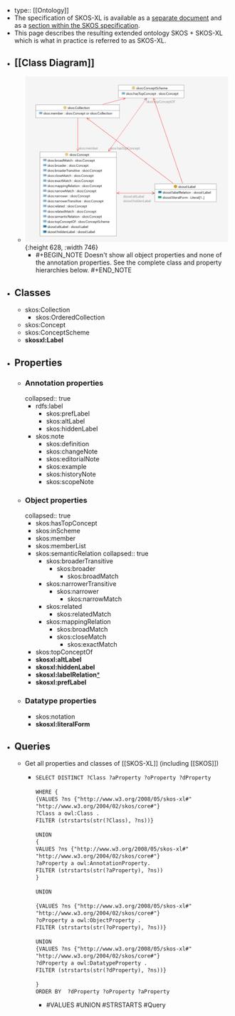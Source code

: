 - type:: [[Ontology]]
- The specification of SKOS-XL is available as a [separate document](https://www.w3.org/TR/skos-reference/skos-xl.html) and as a [section within the SKOS specification](https://www.w3.org/TR/skos-reference/#xl).
- This page describes the resulting extended ontology SKOS + SKOS-XL which is what in practice is referred to as SKOS-XL.
- ## [[Class Diagram]]
	- ![image.png](../assets/SKOS-XLdiagram.png){:height 628, :width 746}
		- #+BEGIN_NOTE
		  Doesn't show all object properties and none of the annotation properties. See the complete class and property hierarchies below.
		  #+END_NOTE
- ## Classes
	- skos:Collection
		- skos:OrderedCollection
	- skos:Concept
	- skos:ConceptScheme
	- **skosxl:Label**
- ## Properties
	- ### Annotation properties
	  collapsed:: true
		- rdfs:label
			- skos:prefLabel
			- skos:altLabel
			- skos:hiddenLabel
		- skos:note
			- skos:definition
			- skos:changeNote
			- skos:editorialNote
			- skos:example
			- skos:historyNote
			- skos:scopeNote
	- ### Object properties
	  collapsed:: true
		- skos:hasTopConcept
		- skos:inScheme
		- skos:member
		- skos:memberList
		- skos:semanticRelation
		  collapsed:: true
			- skos:broaderTransitive
				- skos:broader
					- skos:broadMatch
			- skos:narrowerTransitive
				- skos:narrower
					- skos:narrowMatch
			- skos:related
				- skos:relatedMatch
			- skos:mappingRelation
				- skos:broadMatch
				- skos:closeMatch
					- skos:exactMatch
		- skos:topConceptOf
		- **skosxl:altLabel**
		- **skosxl:hiddenLabel**
		- **skosxl:labelRelation**[*](https://www.w3.org/TR/skos-reference/#xl-label-relations)
		- **skosxl:prefLabel**
	- ### Datatype properties
		- skos:notation
		- **skosxl:literalForm**
- ## Queries
	- Get all properties and classes of [[SKOS-XL]] (including [[SKOS]])
		- ```sparql
		  SELECT DISTINCT ?Class ?aProperty ?oProperty ?dProperty
		  
		  WHERE {
		  {VALUES ?ns {"http://www.w3.org/2008/05/skos-xl#" "http://www.w3.org/2004/02/skos/core#"}
		  ?Class a owl:Class .
		  FILTER (strstarts(str(?Class), ?ns))}
		  
		  UNION
		  {
		  VALUES ?ns {"http://www.w3.org/2008/05/skos-xl#" "http://www.w3.org/2004/02/skos/core#"}
		  ?aProperty a owl:AnnotationProperty.
		  FILTER (strstarts(str(?aProperty), ?ns))
		  }
		    
		  UNION
		  
		  {VALUES ?ns {"http://www.w3.org/2008/05/skos-xl#" "http://www.w3.org/2004/02/skos/core#"}
		  ?oProperty a owl:ObjectProperty .
		  FILTER (strstarts(str(?oProperty), ?ns))}
		  
		  UNION
		  {VALUES ?ns {"http://www.w3.org/2008/05/skos-xl#" "http://www.w3.org/2004/02/skos/core#"}
		  ?dProperty a owl:DatatypeProperty .
		  FILTER (strstarts(str(?dProperty), ?ns))}
		  
		  }
		  ORDER BY  ?dProperty ?oProperty ?aProperty
		  ```
			- #VALUES #UNION #STRSTARTS #Query